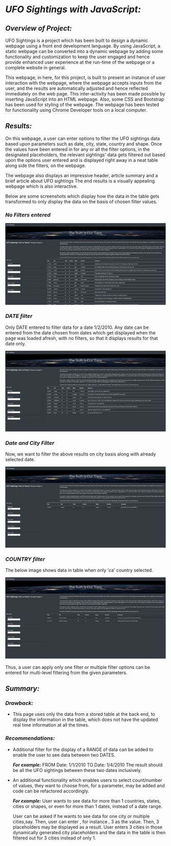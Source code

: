 # ***UFO Sightings with JavaScript:***
## ***Overview of Project:***
UFO Sightings is a project which has been built to design a dynamic webpage using a front end development language.
By using JavaScript, a static webpage can be converted into a dynamic webpage by adding some functionality and customization to keep the user engaged and hence provide enhanced user experience at the run-time of the webpage or a complete website in general.

This webpage, in here, for this project, is built to present an instance of user interaction with the webpage, where the webpage accepts inputs from the user, and the results are automatically adjusted and hence reflected immediately on the web page. This inter-activity has been made possible by inserting JavaScript into an HTML webpage. Also, some CSS and Bootstrap has been used for styling of the webpage. The webpage has been tested for functionality using Chrome Developer tools on a local computer.

## ***Results:***
On this webpage, a user can enter options to filter the UFO sightings data based upon parameters such as date, city, state, country and shape. Once the values have been entered in for any or all the filter options, in the designated placeholders, the relevant sightings' data gets filtered out based upon the options user entered and is displayed right away in a neat table along side the filters, on the webpage.

The webpage also displays an impressive header, article summary and a brief article about UFO sightings The end results is a visually appealing webpage which is also interactive.

Below are some screenshots which display how the data in the table gets transformed to only display the data on the basis of chosen filter values.

### ***No Filters entered***

![](https://github.com/kirtibhandari/UFOs/blob/main/Resources/No_Filters.png)

### ***DATE filter***

Only DATE entered to filter data for a date 1/2/2010. Any date can be entered from the date chosen from dates which get displayed when the page was loaded afresh, with no filters, so that it displays results for that date only.

![](https://github.com/kirtibhandari/UFOs/blob/main/Resources/Date_Filter.png)

### ***Date and City Filter***

Now, we want to filter the above results on city basis along with already selected date. 

![](https://github.com/kirtibhandari/UFOs/blob/main/Resources/Date_and_City.png)

### ***COUNTRY filter***

The below image shows data in table when only 'ca' country selected.

![](https://github.com/kirtibhandari/UFOs/blob/main/Resources/country.png)

Thus, a user can apply only one filter or multiple filter options can be entered for multi-level filtering from the given parameters.

## ***Summary:***
 ### ***Drawback:***
 - This page uses only the data from a stored table at the back end, to display the information in the table, which does not have the updated real time information at all the times.

 ### ***Recommendations:***
 - Additional filter for the display of a RANGE of data can be added to enable the user to see data between two DATES.

    ***For example:*** FROM Date: 1/1/2010 TO Date: 1/4/2010
    The result should be all the UFO sightings between these two dates inclusively.

 - An additional functionality which enables users to select count/number of values, they want to choose from, for a parameter, may be added and code can be refactored accordingly.

    ***For example:*** User wants to see data for more than 1 countries, states, cities or shapes, or even for more than 1 dates, instead of a date range.
    
    User can be asked if he wants to see data for one city or multiple cities,say. Then, user can enter , for instance , 3 as the value. Then, 3 placeholders may be displayed as a result. User enters 3 cities in those dynamically generated city placeholders and the data in the table is then filtered out for 3 cities instead of only 1.


